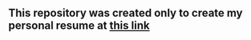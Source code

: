 
## This repository was created only to create my personal resume at [this link](https://yasinrezaei.github.io/) 



